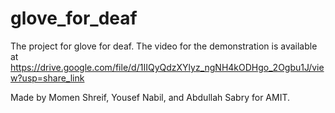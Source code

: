 # glove_for_deaf
The project for glove for deaf. The video for the demonstration is available at 
https://drive.google.com/file/d/1IIQyQdzXYlyz_ngNH4kODHgo_2Ogbu1J/view?usp=share_link

Made by Momen Shreif, Yousef Nabil, and Abdullah Sabry for AMIT.
